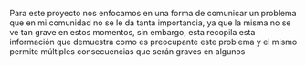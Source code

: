 Para este proyecto nos enfocamos en una forma de comunicar un problema que en mi comunidad no se le da tanta importancia, ya que la misma no se ve tan grave en estos momentos, sin embargo, esta recopila esta información que demuestra como es preocupante este problema y el mismo permite múltiples consecuencias que serán graves en algunos 
